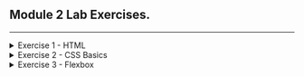 ## Module 2 Lab Exercises.

---
<details>
  <summary>Exercise 1 - HTML</summary>
  <ul>
    <!-- SECTION I -->
    <details>
      <summary>Template and Live Server</summary>
      <ul>
        <li>
          Open the src folder in VS code and take a look at the template HTML files.
        </li>
        <li>
          With index.html opened, start the Live Server extension by clicking the Go Live button in the bottom
          right-hand corner of VS Code.
        </li>
        <li>
          This should open <code>http://127.0.0.1:5500/index.html</code> in your browser.
          <ol>
            <li>
              Change the above URL to load the form.html page, and then click the Home link to go back to index.
            </li>
          </ol>
        </li>
      </ul>
      <img alt="Exercise 1 - Template and Live Server" src="/Lab Screenshots/Exercise1/Exercise1-1.gif">
    </details>
    <!-- SECTION II -->
    <details>
      <summary>HTML Elements - Metadata</summary>
      <ul>
        <li>
          Add a title using the HTML title tag.
        </li>
        <li>
          Add metatags using HTML
          <meta> tags for the following 5 items:
          <ul>
            <li>charset</li>
            <li>description</li>
            <li>keywords</li>
            <li>author</li>
            <li>viewport</li>
          </ul>
        </li>
      </ul>
      <img alt="Exercise 1 - HTML Elements - Metadata" src="/Lab Screenshots/Exercise1/Exercise1-2.png">
    </details>
    <!-- SECTION III -->
    <details>
      <summary>HTML Elements- div, span, p, pre, ul, li, ol, article</summary>
      <ul>
        <li>
          Add 3 divs next to each other at the beginning of the body section and put some distinctive content into
          each of the divs.
        </li>
        <li>
          Below the divs, add 3 spans next to each other and put some distinctive content into each span. Observe the
          difference between block and inline elements in the browser.
        </li>
        <li>
          Below, add p and pre tags into your HTML body using the below contents:
          <pre>
&lt;p&gt;
  p represents paragraph without preserving spacing
&lt;/p&gt;
&lt;pre&gt;
  Text in a pre element
  is displayed in a fixed-width
  font, and it preserves
  both spaces and
  line breaks
&lt;/pre&gt;
          </pre>
        </li>
        <li>
          Add an unordered list of 4 items to your page using ul and li tags.
        </li>
        <li>
          Add an ordered list of 3 items to your page using ol and li tags.
        </li>
        <li>
          Add a nested list of 2 items inside the last item of either the unordered or ordered list above.
        </li>
        <li>
          Wrap all the elements you've created so far with an article tag.
        </li>
        <li>
          Add a page headline - add an h1 tag above your article with any content, e.g. "My HTML learning journey".
        </li>
        <li>
          Add an article headline - add an h2 tag within the article tag with any content, e.g.
          "Learning elements - div, span, p, pre, ul, li, ol, article". Consider the difference between the page headline and article headline.
        </li>
      </ul>
      <img alt="Exercise 1 - HTML Elements - div, span, p, pre, ul, li, ol, article - 1" src="/Lab Screenshots/Exercise1/Exercise1-3-1,2,3,4,5,6,7,8,9-1.png">
      <img alt="Exercise 1 - HTML Elements - div, span, p, pre, ul, li, ol, article - 2" src="/Lab Screenshots/Exercise1/Exercise1-3-1,2,3,4,5,6,7,8,9-2.png">
    </details>
    <!-- SECTION IV -->
    <details>
      <summary>HTML elements - Tables - table, thead, tbody, tr, td, th</summary>
      <ul>
        <li>
          Start by adding another article below the first one, with a unique h2 tag inside this newly created article.
        </li>
        <li>
          Below, add p and pre tags into your HTML body using the below contents:
          <pre>
&lt;table&gt;
  &lt;thead&gt;
  &lt;tr&gt;
      &lt;th&gt;First header&lt;/th&gt;
      &lt;th&gt;Second header&lt;/th&gt;
  &lt;/tr&gt;
  &lt;/theah&gt;
  &lt;tbody&gt;
      &lt;tr&gt;
          &lt;td&gt;First cell - first row&lt;td&gt;
          &lt;td&gt;Second cell - first row&lt;td&gt;
      &lt;tr&gt;
  &lt;/tbody&gt;
&lt;/table&gt;
          </pre>
        </li>
        <li>
          Create another row by copying a tr tag, together with its children, below the first row.
        </li>
        <li>
          4.	By default, tables don't have any styles. Add basic styling by copying the code below to the head section of the page:
          <pre>
&lt;style&gt;
table, th, td {
  border: 1px solid black;
}
&lt;/style&gt;
          </pre>
        </li>
        <li>
          Add a third cell inside one of the rows. Observe how the table lost its shape.
        </li>
        <li>
          Each table row needs to account for the same amount of columns, and violating this rule will cause your table to lose shape. Fix the table by adding the missing td tag on the other row/s.
        </li>
        <li>
          Now the header is missing for the third column. Fix this by adding a colspan attribute to the first th tag to make it span two columns.
        </li>
        <li>
          Add a third row with 2 columns to the table and add a rowspan="2" attribute to one of the td tags on the second row, then observe what happens.
        </li>
      </ul>
      <img alt="Exercise 1 - tables - table, thead, tbody, tr, td, th - 1" src="/Lab Screenshots/Exercise1/Exercise1-4-1,2,3,4,5,6,7,8-1.png">
      <img alt="Exercise 1 - tables - table, thead, tbody, tr, td, th - 2" src="/Lab Screenshots/Exercise1/Exercise1-4-1,2,3,4,5,6,7,8-2.png">
    </details>
    <!-- SECTION V -->
    <details>
      <summary>HTML Elements - img, video, audio</summary>
      <ul>
        <li>
          Start by adding another article below the second one, with a unique h2 tag inside this newly created article.
        </li>
        <li>
          Add an image to your website using the code below. Add a value for the alt attribute, and experiment with using one, then both of the width and height attributes to change the size of the image.
          <pre>
&lt;img src="https://picsum.photos/400/400" alt="" /&gt;
          </pre>
        </li>
        <li>
          Add a second image using the html_lab_image.jpg file from the assets folder. Give it an alt attribute and make it appear the same size as the first image.
        </li>
        <li>
          Add a video using the example code below:
          <pre>
&lt;video controls width="250"&gt;
&lt;source src="/assets/flower.webm" type="video/webm"&gt;
Sorry, your browser doesn't support embedded videos.
&lt;/video&gt;
          </pre>
        </li>
        <li>
          Add an audio element using the example code below, then add a caption to it using figure and figcaption:
          <pre>
&lt;audio controls src="/assets/t-rex-roar.mp3"&gt;
Your browser does not support the &lt;code&gt;audio&lt;/code&gt; element.
&lt;/audio&gt;
          </pre>
        </li>
        <li>
          Try removing the controls attribute and adding autoplay attribute to both audio and video tags. Observe the changes.
        </li>
      </ul>
      <img alt="Exercise 1 - HTML Elements - img, video, audio - 1" src="/Lab Screenshots/Exercise1/Exercise1-5-1,2,3,4,5,6-1.png">
      <img alt="Exercise 1 - HTML Elements - img, video, audio - 2" src="/Lab Screenshots/Exercise1/Exercise1-5-1,2,3,4,5,6-2.png">
    </details>
    <!-- SECTION VI -->
    <details>
      <summary>HTML Elements - Forms - form, input, label, select, option, button</summary>
      <ul>
        <li>
          Add a form using a &lt;form&gt; tag like this:
          <pre>
&lt;form method="POST" action="http://127.0.0.1:5500/form.html"&gt;
&lt;/form&gt;
          </pre>
        </li>
        <li>
          Inside the form, add 2 text inputs - one for inputting first name and the second one for inputting last name.
          <ol>
            <li>
              Remember to add a label for each input. 
            </li>
            <li>
              Wrap each input, together with its label, in a div to stack the inputs one below another. 
            </li>
          </ol>
        </li>
        <li>
          Add 3 radio buttons using &lt;input type="radio" ...&gt;, allowing the user to select their favourite coding language.
          <ol>
            <li>
              Remember to label the inputs and add name and value attributes. 
            </li>
            <li>
              Wrap the radio buttons in a div to separate them from the other form fields. 
            </li>
          </ol>
        </li>
        <li>
          Add 3 checkboxes using &lt;input type="checkbox" ...&gt;, allowing the user to select the types of vehicles they own.
          <ol>
            <li>
              Remember to label the inputs and add name and value attributes.
            </li>
            <li>
              Wrap the checkboxes in a div to separate them from the other form fields. 
            </li>
          </ol>
        </li>
        <li>
          Add a dropdown element to your form using &lt;select&gt; and &lt;option&gt; tags, allowing the user to choose the brand of car they own. 
          <ol>
            <li>
              Remember to label the dropdown and add a value attribute for each option.
            </li>
          </ol>
        </li>
        <li>
          Add a submit button at the end of the form:
            <pre>
&lt;button type="submit"&gt;Submit form&lt;/button&gt;
            </pre>
        </li>
      </ul>
      <img alt="Exercise 1 - HTML Elements - iForms - form, input, label, select, option, button - 1" src="/Lab Screenshots/Exercise1/Exercise1-6-1,2,3,4,5,6-1.png">
      <img alt="Exercise 1 - HTML Elements - iForms - form, input, label, select, option, button - 2" src="/Lab Screenshots/Exercise1/Exercise1-6-1,2,3,4,5,6-2.png">
    </details>
    <!-- SECTION VII -->
    <details>
      <summary>Adding a link from Home to Form page</summary>
      <ul>
        <li>
          Add another &lt;a&gt; element, linking to the form page, inside the &lt;nav&gt; tag in both index.html and form.html.
        </li>
        <li>
          Test your links by clicking them to navigate to both pages.
        </li>
      </ul>
      <img alt="Exercise 1 - Adding a link from Home to Form page - 1" src="/Lab Screenshots/Exercise1/Exercise1-7-1,2-1.png">
      <img alt="Exercise 1 - Adding a link from Home to Form page - 2" src="/Lab Screenshots/Exercise1/Exercise1-7-1,2-2.gif">
    </details>
    <!-- SECTION VIII -->
    <details>
      <summary>Inspecting the HTML</summary>
      <ul>
        <li>
          Use inspection tool – right click anywhere on the page and click ‘Inspect’.
        </li>
        <li>
          Select various elements on your website by clicking on them using the Elements tab of the Inspection tool. Observe how they are highlighted as you hover and click them.
        </li>
        <img alt="Exercise 1 - Inspecting the HTML - 1" src="/Lab Screenshots/Exercise1/Exercise1-8-1,2-1.gif">
        <li>
          Take a look at the CSS in the "Styles" subtab (under or right of the "Elements" tab) and try editing the CSS styles. For example you may try adding some of the following values:
          <pre>
margin: 20px; color: blue; font-size: 24px;
          </pre>
        </li>
        <img alt="Exercise 1 - Inspecting the HTML - 2" src="/Lab Screenshots/Exercise1/Exercise1-8-3-1.gif">
      </ul>
    </details>
  </ul>
</details>

<!-- Exercise 2 -->
<details>
  <summary>Exercise 2 - CSS Basics</summary>
  <ul>
    <details>
      <!-- SECTION I -->
      <summary>Selectors and Combinators</summary>
      <ul>
        <!-- Step 1 -->
        <li>Selectors</li>
        <ul>
          <li>
            Using the type selector, add margin, padding and border to each &lt;article&gt; on the page, e.g.
            <pre>
margin: 20px 0;
padding: 20px;
border: 1px solid black;
            </pre>
          </li>
          <li>
            Using a class selector, change the font color of the element with class style-me1 to red
          </li>
          <li>
            Using an id selector, change the font color of the element with id <code>style-me2</code> to blue
          </li>
          <li>
            Using a specific selector, change the font color of the element that has both a class of <code>style-me1</code> and an id of <code>style-me2</code> to purple.
          </li>
          <img alt="Exercise 2 - Selectors - 1" src="/Lab Screenshots/Exercise2/Exercise2-1-1-1,2,3,4-1.png">
          <img alt="Exercise 2 - Selectors - 2" src="/Lab Screenshots/Exercise2/Exercise2-1-1-1,2,3,4-2.png">
        </ul>
        <!-- Step 2 -->
        <li>Combinators</li>
        <ul>
          <li>
            Using a descendant combinator, style all the &lt;p&gt; elements that are descendants of <code>.my-descendants-are-styled</code> by setting their background to red.
          </li>
          <li>
            Using a child combinator, style all the &lt;p&gt; elements that are direct children of <code>.my-children-are-styled</code>, by setting their background to lightgreen.
          </li>
          <img alt="Exercise 2 - Combinators - 1" src="/Lab Screenshots/Exercise2/Exercise2-1-2-1,2-1.png">
          <img alt="Exercise 2 - Combinators - 2" src="/Lab Screenshots/Exercise2/Exercise2-1-2-1,2-2.png">
        </ul>
      </ul>
    </details>
    <details>
      <!-- SECTION II -->
      <summary>Box Model and Common Properties</summary>
      <ul>
        <!-- Step 1 -->
        <li>Set margin and padding on an element with class <code>.box</code>:</li>
        <ul>
          <li>
            First set a background colour for your box to easily see where it starts and finishes.
          </li>
          <li>
            Now use different margin and padding syntaxes - 4-value syntax, 2-value syntax and 1-value syntax. Use pixels as units for margin and padding but do not hesitate to try out other types of units including <code>em</code> and <code>%</code>.
          </li>
        </ul>
        <!-- Step 2 -->
        <li>Practice setting width and height:</li>
        <ul>
          <li>
            Set width and height using different dimension units: <code>px, rem, vh, vw.</code> <code>vh</code> stands for viewport height, and <code>vw</code> stands for viewport width.
          </li>
          <li>
            Observe how the third box retains height styled via the style attribute. Why is this? Force your CSS rules to take precedence using the <code>!important</code> operator.
            <ul>
          <li>
              This is becaise within the <code>index.html</code> the tags for that specific box sets a height, and as a result overrides the stylings set in <code>index.css</code>.
            </li>
            </ul>
          </li>
          <li>
            Try resizing the browser window while the box size depends on the <code>vw</code> and <code>vh</code> units. What can you observe?
            <ul>
              <li>
                The box size varies based with viewport(browser window) size changing. This is because in <code>index.css</code> the height and width is set to dimensions related to the viewport with the use of <code>vh</code> and <code>vw</code>.
              </li>
            </ul>
          </li>
        </ul>
        <!-- Step 3 -->
        <li>Practice adding a border:</li>
        <ul>
          <li>
            Set a border on the .box element: try 2 or 3 different border styles and colors
          </li>
          <li>
            Make the border 10px thick and solid, and observe how thickness of the border moves surrounding elements in each direction.
          </li>
        </ul>
        <!-- Step 4 -->
        <li>The box-sizing property:</li>
        <ul>
          <li>
            Test the two different values of box-sizing. How do they affect the width and height of the box elements?
            <ul>
              <li>
                <code>box-sizing: border-box</code>: Sets the boxes sizing to originate from the outer corner of border.<br>
                <code>box-sizing: content-box</code>: Sets the boxes sizing to originate from inner corner of border.
              </li>
            </ul>
          </li>
        </ul>
        <!-- Step 5 -->
        <li>
          Use overflow to define the behaviour when content does not fit inside its container:
        </li>
        <ul>
          <li>
            Make text overflow outside of the element by setting width and height to smaller values, so the text in the second box goes over the box borders.
          </li>
          <li>
            Set the overflow CSS rule for the <code>.box</code> class - test several different values. How do they affect the box?
            <ul>
              <li>
                <code>overflow: visible</code>: Allows overflowing text to be visible.<br>
                <code>overflow: hidden</code>: Hides any overflowing text.<br>
                <code>overflow: scroll</code>: Allows the boxes to be scrollable.<br>
                <code>overflow: auto</code>: Allows boxes to be scrollable <b>independently</b> when necessary, instead of making all boxes scrollable.
              </li>
            </ul>     
          </li>
        </ul>
        <!-- Step 6 -->
        <li>Add an outline:</li>
        <ul>
          <li>
            Set a wide outline (<code>10px</code>) on the <code>.box</code>. Observe that setting the outline does not shift the other elements around, like with borders.
          </li>
        </ul>
        <!-- Step 7 -->
        <li>Use border-radius to affect the box corners:</li>
        <ul>
          <li>
            Set <code>border-radius</code> on the <code>.box</code> element. Start by trying out different values expressed in pixels, e.g. <code>20px</code> or <code>ems</code>, e.g. <code>1em</code>.
          </li>
          <li>
            Setting <code>border-radius</code> to 50% together with width=height will make the element look like a circle. If the width is different from height, then the element will become an oval. 
          </li>
          <li>
            Increase the padding so the text inside the box is not cut off by the border corners.
          </li>
        </ul>
        <!-- Step 8 -->
        <li>Adding a background image:</li>
        <ul>
          <li>
            Set a background image for the box using the background property. Image to use is located in: <code>./assets/images/img1.png</code> file.
          </li>
          <li>
            Set <code>background-size</code> to `cover`. Also experiment with other values.
          </li>
          <li>
            Set <code>background-repeat</code> to `no-repeat`. Also experiment with other values.
          </li>
          <li>
            Set <code>background-position</code> to `center`. Also experiment with other values.
          </li>
        </ul>
        <img alt="Exercise 2 - Box Model and Common Properties - 1" src="/Lab Screenshots/Exercise2/Exercise2-2-1,2,3,4,5,6,7,8-1.png">
        <img alt="Exercise 2 - Box Model and Common Properties - 2" src="/Lab Screenshots/Exercise2/Exercise2-2-1,2,3,4,5,6,7,8-2.png">
      </ul>
    </details>
    <details>
      <!-- SECTION III -->
      <summary>Positioning</summary>
      <ul>
        <!-- Step 1 -->
        <li>Absolute positioning:</li>
        <ul>
          <li>
            Use CSS to apply absolute position on the <code>.position-absolute</code> class
          </li>
          <li>
            On the same class, add a <code>top</code> position of 0 to fix this element to the top of the page (also try changing <code>top</code> to <code>bottom</code>).
          </li>
          <li>
            Add a background color to make finding the absolutely positioned elements easier.
          </li>
        </ul>
        <!-- Step 2 -->
        <li>Relative positioning for absolute elements:</li>
        <ul>
          <li>
            Set relative position on the <code>.position-relative</code> class.
          </li>
          <li>
            Add a different background colour to the relatively positioned container.
          </li>
          <li>
            How is absolute positioning within relative different from absolute positioning that is outside of relative?
            <ul>
              <li>
                the absolute positioning within a relative positions it in relation to to the container's absolute. Absolute outside the container, without any relative tags follows the absolute of the HTML.
              </li>
            </ul>
          </li>
          <li>
            Add a <code>left</code> position value to the <code>.position-absolute</code> class and observe the difference. Add a right position value as well – what does this do?
          <ul>
            <li>
              Adding a <code>left: 0;</code> moves the div to the left side of the page against the wall. Adding <code>right: 0;</code> to the style stretches the div across the whole page, left to right.
              </li>
            </ul>
          </li>
        </ul>
        <!-- Step 3 -->
        <li>Sticky positioning:</li>
        <ul>
          <li>
            Set sticky position on <code>.position-sticky</code> class and scroll the page to see it work.
          </li>
          <li>
            Add a different background colour to the <code>.position-sticky</code> class.
          </li>
          <li>
            Set a top position value to change where the element ‘sticks’ to.
          </li>
        </ul>
        <img alt="Exercise 2 - Positioning - 1" src="/Lab Screenshots/Exercise2/Exercise2-3-1,2,3-1.png">
        <img alt="Exercise 2 - Positioning - 2" src="/Lab Screenshots/Exercise2/Exercise2-3-1,2,3-2.gif">
      </ul>
    </details>
    <details>
      <!-- SECTION IV -->
      <summary>Styling Text</summary>
      <ul>
        <!-- Step 1 -->
        <li>Color</li>
        <ul>
          <li>
            Set a font color using the <code>color</code> CSS rule on the <code>.text-style</code> class.
          </li>
        </ul>
        <!-- Step 2 -->
        <li>Font Size</li>
        <ul>
          <li>
            Add a font-size CSS rule to the <code>.text-style</code> class. Experiment with different sizes and units.
          </li>
        </ul>
        <!-- Step 3 -->
        <li>Line Height</li>
        <ul>
          <li>
            Add a <code>line-height</code> CSS rule to the <code>.text-style</code> class. Experiment with different values and units – also with omitting the units.
          </li>
        </ul>
        <!-- Step 4 -->
        <li>Font Weight</li>
        <ul>
          <li>
            add a <code>font-weight</code> CSS rule to the <code>.text-style</code> class. Experiment setting the font weight with both keyword and number values, e.g. bold and 800 (choose from 100, 200, 300, 400, 500, 600, 700, 800, 900).
          </li>
        </ul>
        <!-- Step 5 -->
        <li>Importing Fonts and <code>font-family</code></li>
        <ul>
          <li>
            Visit <code>https://fonts.google.com/</code> and find a font that you like.
          </li>
          <li>
            Click ‘Select this style’ on several variations of the same font (see screenshot below). Selecting font styles is used to save the bandwidth for the user, if we do not intend to use certain styles of the font then we should not select them.
          </ln>
          <ln>
            Select the </code>&lt;link&gt;</code> option from ‘Use on the web’ and copy the stylesheet code into the </code>&lt;head&gt;</code> section of </code>index.html</code>.
          </ln>
          <ln>
            Copy the <code>font-family</code> CSS rule into your <code>.text-style</code>. The <code>sans-serif</code> part of that rule activates in the situation where the previous font could not be loaded, e.g. we misspelled ‘Roboto’ or there is no internet connection. In that case, the browser will load the default <code>sans-serif</code> font.
          </ln>
        </ul>
        <!-- Step 6 -->
        <li>Text Manipulation</li>
        <ul>
          <li>
            <b>Text Alignment</b> - add a <code>text-align</code> CSS rule to the <code>.text-style</code> class. Experiment with different values.
          </li>
          <li>
            <b>Letter Spacing</b> - Add a <code>letter-spacing</code> CSS rule to the <code>.text-style</code> class. Experiment with different values using <code>px</code> units.
          </li>
          <li>
            <b>Word Spacing</b> - Add a <code>word-spacing</code> CSS rule to the <code>.text-style</code> class. Experiment with different values using <code>px</code> units.
          </li>
          <li>
            <b>Text Transformation</b> - Add a <code>text-transform</code> CSS rule to the <code>.text-style</code> class. Experiment with different values using <code>px</code> units.
          </li>
          <li>
            <b>Text Decoration</b> - Add a <code>text-decoration</code> CSS rule to the <code>.text-style</code> class. Experiment with different values using <code>px</code> units.
          </li>
        </ul>
        <img alt="Exercise 2 - Styling Text - 1" src="/Lab Screenshots/Exercise2/Exercise2-4-1,2,3,4,5,6-1.png">
        <img alt="Exercise 2 - Styling Text - 2" src="/Lab Screenshots/Exercise2/Exercise2-4-1,2,3,4,5,6-2.png">
      </ul>
    </details>
    <details>
      <!-- SECTION V -->
      <summary>Styling links</summary>
      <ul>
        <!-- Step 1 -->
        <li>
          <code>a:link</code> Style all of the links in index.html in their basic (default) state by:
        </li>
        <ul>
          <li>
            Setting a font <code>color</code>.
          </li>
          <li>
            Modifying the <code>font-size</code>, <code>font-weight</code>, and <code>text-decoration</code> for your links.
          </li>
        </ul>
        <!-- Step 2 -->
        <li>
        <code>a:hover</code>, <code>a:active</code>, <code>a:focus</code> Style all of these ‘active’ links differently to default links by:
        </li>
        <ul>
          <li>
            Overriding the <code>color</code> with a darker shade.
          </li>
          <li>
            Using a different <code>text-decoration</code> value.
          </li>
        </ul>
        <!-- Step 3 -->
        <li>
          <code>a:visited</code> Many websites do not apply special styling to visited links. Style yours differently by:
        </li>
        <ul>
          <li>
            Overriding the <code>color</code>.
          </li>
          <li>
            Using a different <code>font-style</code> value.
            <ul>
              <li>
                <code>font-style</code> Does not work due to browsers wanting to protect the users privacy. In the early days this was used by malicious websites in conjunction with JavaScript to figure out what website the user has visited.
              </li>
            </ul>
          </li>
        </ul>
        <img alt="Exercise 2 - Syling Links - 1" src="/Lab Screenshots/Exercise2/Exercise2-5-1,2,3-1.png">
        <img alt="Exercise 2 - Syling Links - 2" src="/Lab Screenshots/Exercise2/Exercise2-5-1,2,3-2.gif">
      </ul>
    </details>
    <details>
      <!-- SECTION VI -->
      <summary>calc()</summary>
      <ul>
        <!-- Step 1 -->
        <li>
          Add a new fixed width rule: <code>width: 100vw;</code> to the <code>.calc-style</code> class. The element should now overflow outside of the screen.
        </li>
        <ul>
          <li>
            Add a background colour to the <code>.calc-style</code> class to easily see its boundaries.
          </li>
          <li>
            Add a new rule: <code>width: calc(100vw - 100px);</code> to the <code>.calc-style</code> class. Now the element occupies <code>100px</code> less than the entire width of the screen.
          </li>
        </ul>
        <!-- Step 2 -->
        <li>
          Create a new selector for the <code>.fixed-width-col</code> class to set its width to <code>350px</code> and <code>display: inline-block;</code>.
        </li>
        <!-- Step 3 -->
        <li>
          Create a second selector for the <code>.fluid-col</code> class  and set <code>display: inline-block;</code> on it as well. This will display the <code>fixed-width-col</code> stacked on top of the <code>fluid-col</code>.
        </li>
        <ul>
          <li>
            Use <codle>calc()</code> to subtract the width of the <code>fixed-width-col</code> from the total page width and set a dynamically calculated width for the <code>fluid-col</code> so that the two elements appear side-by-side.
          </li>
        </ul>
        <img alt="Exercise 2 - calc() - 1" src="/Lab Screenshots/Exercise2/Exercise2-6-1,2,3-1.png">
        <img alt="Exercise 2 - calc() - 2" src="/Lab Screenshots/Exercise2/Exercise2-6-1,2,3-2.png">
      </ul>
    </details>
  </ul>
</details>

<!-- Exercise 3 -->
<details>
  <summary>Exercise 3 - Flexbox</summary>
  <ul>
    <details>
      <!-- SECTION I -->
      <summary>Basic flexbox:</summary>
      <ul>
        <!-- Step 1 -->
        <li>
          Add a CSS rule for the <code>flex-container</code> class and set it to use a flexbox display model.
        </li>
        <li>
          Add rules for the <code>flex-item-1</code>, <code>...-2</code>, <code>...-3</code>, and <code>...-4</code> classes and set <code>flex: &lt;number&gt;;</code> to them accordingly.
        </li>
        <li>
          Compare how the HTML file looks in a browser before and after your changes. How does the value for the flex affect the size of the item?
          <ul>
            <li>
              After the <code>flex: </code> values for <code>flex-items-1</code>, <code>...-2</code>, <code>...-3</code>, and <code>...-4</code>, the space taken by each div was distributed based on its <code>flex:</code> value. with <code>4</code> getting the most space.
            </li>
          </ul>
        </li>
        <img alt="Exercise 3 - Basic Flexbox - 1" src="/Lab Screenshots/Exercise3/Exercise3-2-1,2,3-1.png">
        <img alt="Exercise 3 - Basic Flexbox - 2" src="/Lab Screenshots/Exercise3/Exercise3-2-1,2,3-2.png">
      </ul>
    </details>
    <details>
      <!-- SECTION II -->
      <summary>Centering with flexbox:</summary>
      <ul>
        <!-- Step 1 -->
        <li>
          Add a CSS rule for the <code>flex-center</code> class and set values for <code>justify-content</code> and <code>align-items</code>.
        </li>
        <li>
          Try out different values for both of the above CSS properties. Your final goal is to center an item within its container both horizontally and vertically.
        </li>
      </ul>
      <img alt="Exercise 3 - Centering with Flexbox - 1" src="/Lab Screenshots/Exercise3/Exercise3-3-1,2-1.png">
      <img alt="Exercise 3 - Centering with Flexbox - 2" src="/Lab Screenshots/Exercise3/Exercise3-3-1,2-2.png">
    </details>
    <details>
      <!-- SECTION III -->
      <summary>Assigning leftover space:</summary>
      <ul>
        <!-- Step 1 -->
        <li>
          Add a CSS rule for the <code>flex-space-between</code> class and experiment with different values for the <code>justify-content</code> property. Observe how the alignment of the flex items changes.
        </li>
        <li>
          Set an appropriate value for <code>justify-content</code> to push the elements to the left and right sides with leftover space in the middle.
        </li>
      </ul>
      <img alt="Exercise 3 - Assigning Leftover Space - 1" src="/Lab Screenshots/Exercise3/Exercise3-4-1,2-1.png">
      <img alt="Exercise 3 - Assigning Leftover Space - 1" src="/Lab Screenshots/Exercise3/Exercise3-4-1,2-2.png">
    </details>
    <details>
      <!-- SECTION IV -->
      <summary>Wrapping items:</summary>
      <ul>
        <!-- Step 1 -->
        <li>
          Add rules for the <code>flex-basis-item-50</code> and <code>flex-wrap</code> classes so that the container has <code>flex-wrap: wrap;</code> and flex items have <code>flex-basis</code> set to <code>50%</code>.
        </li>
        <li>
          Observe what happens when changing the value for <code>flex-wrap</code> to <code>wrap-reverse</code>.
        </li>
        <ul>
          <li>
            <code>flex-wrap: wrap-reverse</code>: Changes the priority of the items for determining which item gets put on to a new line. When set to <code>fle-wrap: wrap-reverse</code> item 4 will remain on the top line while the other items follow respective. When set to <code>flex-wrap: wrap</code> this will be the opposite.
          </li>
          <li>
            <code>flex-basis: 50%</code>: Resizes the items within a container allocating each item certain amout of space based on the value given. In this case it is<code>value: 50%</code> of the line.
          </li>
        </ul>
        <li>
          Choose a new value for <code>flex-basis</code> that makes all 4 flex items fit on the one line.
        </li>
      </ul>
      <img alt="Exercise 3 - Wrapping Items - 1" src="/Lab Screenshots/Exercise3/Exercise3-5-1,2,3-1.png">
      <img alt="Exercise 3 - Wrapping Items - 2" src="/Lab Screenshots/Exercise3/Exercise3-5-1,2,3-2.png">
    </details>
    <details>
      <!-- SECTION V -->
      <summary>Changing direction:</summary>
      <ul>
        <!-- Step 1 -->
        <li>
          Add a <code>flex-direction</code> property to the <code>flex-container</code> class and observe the behaviour when using different values. Use the link and reference below to find some of the commonly used values.
        </li>
      </ul>
      <img alt="Exercise 3 - Changing Directions - 1" src="/Lab Screenshots/Exercise3/Exercise3-6-1-1.png">
      <p>
        <code>flex-direction: row;</code> is the default direction and as a result changed nothing.
      </p>
    </details>
    <details>
      <!-- SECTION VI -->
      <summary>Flexbox for horizontal navigation:</summary>
      <ul>
        <!-- Step 1 -->
        <li>
          Add CSS for the <code>flex-menu</code> class and its children to make it look like the screenshot:
          <img alt="Flexbox Navigation Example Screenshot" src="/lab-3-flexbox/src/assets/flexbox-nav-guide.png">
        </li>
        <ul>
          <li>
            <p>My recreation 1:</p>
            <img alt="Exercise 3 - Flexbox for Horizontal Navigation - 1" src="/Lab Screenshots/Exercise3/Exercise3-7-1-1.png">
            <img alt="Exercise 3 - Flexbox for Horizontal Navigation - 2" src="/Lab Screenshots/Exercise3/Exercise3-7-1-2.png">
          </li>
        </ul>
        <li>
          Use the <code>justify-content</code> property to align the menu items to the right.
        </li>
        <ul>
          <li>
            <p>My recreation 2:</p>
            <img alt="Exercise 3 - Flexbox for Horizontal Navigation - 3" src="/Lab Screenshots/Exercise3/Exercise3-7-2-1.png">
            <img alt="Exercise 3 - Flexbox for Horizontal Navigation - 4" src="/Lab Screenshots/Exercise3/Exercise3-7-2-2.png">
          </li>
        </ul>
        <li>
          Use the <code>justify-content</code> property to align the menu items to the center of the row.
        </li>
        <ul>
          <li>
            <p>My recreation 3:</p>
            <img alt="Exercise 3 - Flexbox for Horizontal Navigation - 5" src="/Lab Screenshots/Exercise3/Exercise3-7-3-1.png">
            <img alt="Exercise 3 - Flexbox for Horizontal Navigation - 6" src="/Lab Screenshots/Exercise3/Exercise3-7-3-2.png">
          </li>
        </ul>
        <li>
          Use the order property to move the FAQs menu item to last.
        </li>
        <ul>
          <li>
            <p>
              My recreation 4: Done via styles ONLY, however it would be better to do this via the html file as the <code>tab-index</code> follows the original layout.
            </p>
            <img alt="Exercise 3 - Flexbox for Horizontal Navigation - 7" src="/Lab Screenshots/Exercise3/Exercise3-7-4-1.png">
            <img alt="Exercise 3 - Flexbox for Horizontal Navigation - 8" src="/Lab Screenshots/Exercise3/Exercise3-7-4-2.png">
          </li>
        </ul>
        <li>
          Use the <code>flex-grow</code> property to divide the total space evenly between each menu item, then center the links.
        </li>
        <ul>
          <li>
            <p>My recreation 5:</p>
            <img alt="Exercise 3 - Flexbox for Horizontal Navigation - 9" src="/Lab Screenshots/Exercise3/Exercise3-7-5-1.png">
            <img alt="Exercise 3 - Flexbox for Horizontal Navigation - 10" src="/Lab Screenshots/Exercise3/Exercise3-7-5-2.png">
          </li>
        </ul>
      </ul>
    </details>
    <details>
      <summary>Useful Flexbox Parameters:</summary>
      <ul>
        <li>
          Flexbox Container:
          <pre>
display: flex | inline-flex;
flex-direction: row | row-reverse | column | column-reverse;
flex-wrap: nowrap | wrap | wrap-reverse;
justify-content: flex-start | flex-end | center | space-between | space-around | space-evenly;
align-items: stretch | flex-start | flex-end | center | baseline;
align-content: flex-start | flex-end | center | space-between | space-around | space-evenly | stretch;
flex-flow: <'flex-direction'> <'flex-wrap'>; // shorthand property
          </pre>
        </li>
        <li>
          Flexbox Items:
          <pre>
flex-grow: &lt;number&gt;;
flex-shrink: &lt;number&gt;;
flex-basis: auto | &lt;width&gt;;
order: &lt;number&gt;;
align-self: auto | flex-start | flex-end | center | baseline | stretch;
flex: none | [ <'flex-grow'> <'flex-shrink'>? || <'flex-basis'> ]; // shorthand property 
          </pre>
        </li>
      </ul>
    </details>
  </ul>